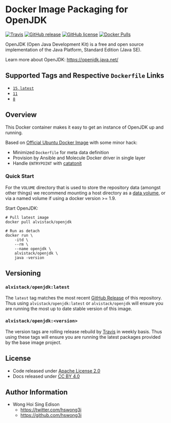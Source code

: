 # Docker Image Packaging for OpenJDK

[![Travis](https://img.shields.io/travis/com/alvistack/docker-openjdk.svg)](https://travis-ci.com/alvistack/docker-openjdk)
[![GitHub release](https://img.shields.io/github/release/alvistack/docker-openjdk.svg)](https://github.com/alvistack/docker-openjdk/releases)
[![GitHub license](https://img.shields.io/github/license/alvistack/docker-openjdk.svg)](https://github.com/alvistack/docker-openjdk/blob/master/LICENSE)
[![Docker Pulls](https://img.shields.io/docker/pulls/alvistack/openjdk.svg)](https://hub.docker.com/r/alvistack/openjdk/)

OpenJDK (Open Java Development Kit) is a free and open source implementation of the Java Platform, Standard Edition (Java SE).

Learn more about OpenJDK: <https://openjdk.java.net/>

## Supported Tags and Respective `Dockerfile` Links

  - [`15`, `latest`](https://github.com/alvistack/docker-openjdk/blob/master/molecule/15/Dockerfile.j2)
  - [`11`](https://github.com/alvistack/docker-openjdk/blob/master/molecule/11/Dockerfile.j2)
  - [`8`](https://github.com/alvistack/docker-openjdk/blob/master/molecule/8/Dockerfile.j2)

## Overview

This Docker container makes it easy to get an instance of OpenJDK up and running.

Based on [Official Ubuntu Docker Image](https://hub.docker.com/_/ubuntu/) with some minor hack:

  - Minimized `Dockerfile` for meta data definition
  - Provision by Ansible and Molecule Docker driver in single layer
  - Handle `ENTRYPOINT` with [catatonit](https://github.com/openSUSE/catatonit)

### Quick Start

For the `VOLUME` directory that is used to store the repository data (amongst other things) we recommend mounting a host directory as a [data volume](https://docs.docker.com/engine/tutorials/dockervolumes/#/data-volumes), or via a named volume if using a docker version \>= 1.9.

Start OpenJDK:

    # Pull latest image
    docker pull alvistack/openjdk
    
    # Run as detach
    docker run \
        -itd \
        --rm \
        --name openjdk \
        alvistack/openjdk \
        java -version

## Versioning

### `alvistack/openjdk:latest`

The `latest` tag matches the most recent [GitHub Release](https://github.com/alvistack/docker-openjdk/releases) of this repository. Thus using `alvistack/openjdk:latest` or `alvistack/openjdk` will ensure you are running the most up to date stable version of this image.

### `alvistack/openjdk:<version>`

The version tags are rolling release rebuild by [Travis](https://travis-ci.com/alvistack/docker-openjdk) in weekly basis. Thus using these tags will ensure you are running the latest packages provided by the base image project.

## License

  - Code released under [Apache License 2.0](LICENSE)
  - Docs released under [CC BY 4.0](http://creativecommons.org/licenses/by/4.0/)

## Author Information

  - Wong Hoi Sing Edison
      - <https://twitter.com/hswong3i>
      - <https://github.com/hswong3i>
